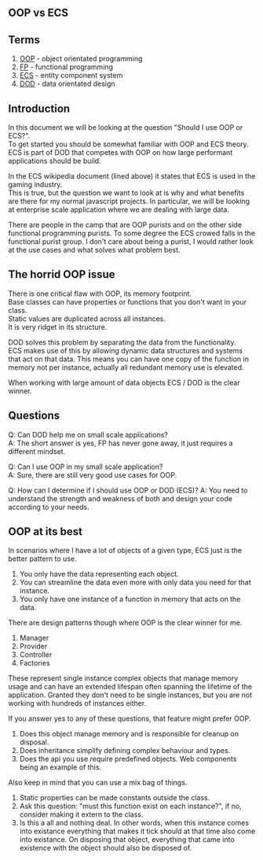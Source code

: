 ## OOP vs ECS

## Terms

1. [OOP](https://en.wikipedia.org/wiki/Object-oriented_programming) - object orientated programming
1. [FP](https://en.wikipedia.org/wiki/Functional_programming)  - functional programming
1. [ECS](https://en.wikipedia.org/wiki/Entity_component_system) - entity component system
1. [DOD](https://en.wikipedia.org/wiki/Data-oriented_design) - data orientated design

## Introduction
In this document we will be looking at the question "Should I use OOP or ECS?".  
To get started you should be somewhat familiar with OOP and ECS theory.  
ECS is part of DOD that competes with OOP on how large performant applications should be build.

In the ECS wikipedia document (lined above) it states that ECS is used in the gaming industry.  
This is true, but the question we want to look at is why and what benefits are there for my normal javascript projects.
In particular, we will be looking at enterprise scale application where we are dealing with large data.

There are people in the camp that are OOP purists and on the other side functional programming purists.
To some degree the ECS crowed falls in the functional purist group.
I don't care about being a purist, I would rather look at the use cases and what solves what problem best.

## The horrid OOP issue
There is one critical flaw with OOP, its memory footprint.  
Base classes can have properties or functions that you don't want in your class.  
Static values are duplicated across all instances.  
It is very ridget in its structure.  

DOD solves this problem by separating the data from the functionality.  
ECS makes use of this by allowing dynamic data structures and systems that act on that data.
This means you can have one copy of the function in memory not per instance, actually all redundant memory use is elevated.

When working with large amount of data objects ECS / DOD is the clear winner.

## Questions
Q: Can DOD help me on small scale applications?  
A: The short answer is yes, FP has never gone away, it just requires a different mindset.

Q: Can I use OOP in my small scale application?  
A: Sure, there are still very good use cases for OOP.

Q: How can I determine if I should use OOP or DOD (ECS)?
A: You need to understand the strength and weakness of both and design your code according to your needs.

## OOP at its best
In scenarios where I have a lot of objects of a given type, ECS just is the better pattern to use. 
1. You only have the data representing each object.
1. You can streamline the data even more with only data you need for that instance.
1. You only have one instance of a function in memory that acts on the data.

There are design patterns though where OOP is the clear winner for me.

1. Manager
1. Provider
1. Controller
1. Factories

These represent single instance complex objects that manage memory usage and can have an extended lifespan often spanning the lifetime of the application.
Granted they don't need to be single instances, but you are not working with hundreds of instances either.

If you answer yes to any of these questions, that feature might prefer OOP.

1. Does this object manage memory and is responsible for cleanup on disposal.
1. Does inheritance simplify defining complex behaviour and types.
1. Does the api you use require predefined objects. Web components being an example of this.

Also keep in mind that you can use a mix bag of things.  
1. Static properties can be made constants outside the class.
1. Ask this question: "must this function exist on each instance?", if no, consider making it extern to the class.
1. Is this a all and nothing deal. In other words, when this instance comes into existance everything that makes it tick should at that time also come into existance. 
On disposing that object, everything that came into existence with the object should also be disposed of.
